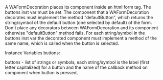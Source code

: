 A WAFormDecoration places its component inside an html form tag. The buttons inst var must be set. The component that a WAFormDecoration decorates must implement the method "defaultButton", which returns the string/symbol of the default button (one selected by default) of the form. Don't place any decorators between WAFormDecoration and its component otherwise "defaultButton" method fails. For each string/symbol in the buttons inst var the decorated component must implement a method of the same name, which is called when the button is selected.

Instance Variables
	buttons:		<Collection of strings or symbols>

buttons
	- list of strings or symbols, each string/symbol is the label (first letter capitalized) for a button and the name of the callback method on component when button is pressed, 
